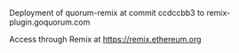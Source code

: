 Deployment of quorum-remix at commit ccdccbb3 to remix-plugin.goquorum.com

Access through Remix at https://remix.ethereum.org
